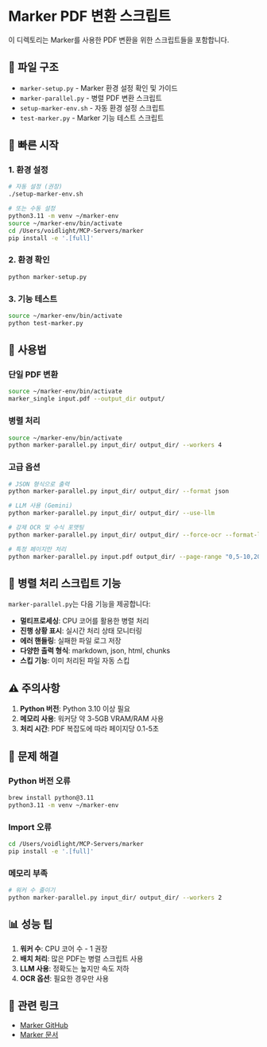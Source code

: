 # Marker PDF 변환 스크립트

이 디렉토리는 Marker를 사용한 PDF 변환을 위한 스크립트들을 포함합니다.

## 📁 파일 구조

- `marker-setup.py` - Marker 환경 설정 확인 및 가이드
- `marker-parallel.py` - 병렬 PDF 변환 스크립트
- `setup-marker-env.sh` - 자동 환경 설정 스크립트
- `test-marker.py` - Marker 기능 테스트 스크립트

## 🚀 빠른 시작

### 1. 환경 설정

```bash
# 자동 설정 (권장)
./setup-marker-env.sh

# 또는 수동 설정
python3.11 -m venv ~/marker-env
source ~/marker-env/bin/activate
cd /Users/voidlight/MCP-Servers/marker
pip install -e '.[full]'
```

### 2. 환경 확인

```bash
python marker-setup.py
```

### 3. 기능 테스트

```bash
source ~/marker-env/bin/activate
python test-marker.py
```

## 📖 사용법

### 단일 PDF 변환

```bash
source ~/marker-env/bin/activate
marker_single input.pdf --output_dir output/
```

### 병렬 처리

```bash
source ~/marker-env/bin/activate
python marker-parallel.py input_dir/ output_dir/ --workers 4
```

### 고급 옵션

```bash
# JSON 형식으로 출력
python marker-parallel.py input_dir/ output_dir/ --format json

# LLM 사용 (Gemini)
python marker-parallel.py input_dir/ output_dir/ --use-llm

# 강제 OCR 및 수식 포맷팅
python marker-parallel.py input_dir/ output_dir/ --force-ocr --format-lines

# 특정 페이지만 처리
python marker-parallel.py input.pdf output_dir/ --page-range "0,5-10,20"
```

## 🔧 병렬 처리 스크립트 기능

`marker-parallel.py`는 다음 기능을 제공합니다:

- **멀티프로세싱**: CPU 코어를 활용한 병렬 처리
- **진행 상황 표시**: 실시간 처리 상태 모니터링
- **에러 핸들링**: 실패한 파일 로그 저장
- **다양한 출력 형식**: markdown, json, html, chunks
- **스킵 기능**: 이미 처리된 파일 자동 스킵

## ⚠️ 주의사항

1. **Python 버전**: Python 3.10 이상 필요
2. **메모리 사용**: 워커당 약 3-5GB VRAM/RAM 사용
3. **처리 시간**: PDF 복잡도에 따라 페이지당 0.1-5초

## 🐛 문제 해결

### Python 버전 오류
```bash
brew install python@3.11
python3.11 -m venv ~/marker-env
```

### Import 오류
```bash
cd /Users/voidlight/MCP-Servers/marker
pip install -e '.[full]'
```

### 메모리 부족
```bash
# 워커 수 줄이기
python marker-parallel.py input_dir/ output_dir/ --workers 2
```

## 📊 성능 팁

1. **워커 수**: CPU 코어 수 - 1 권장
2. **배치 처리**: 많은 PDF는 병렬 스크립트 사용
3. **LLM 사용**: 정확도는 높지만 속도 저하
4. **OCR 옵션**: 필요한 경우만 사용

## 🔗 관련 링크

- [Marker GitHub](https://github.com/VikParuchuri/marker)
- [Marker 문서](https://github.com/VikParuchuri/marker/blob/master/README.md)